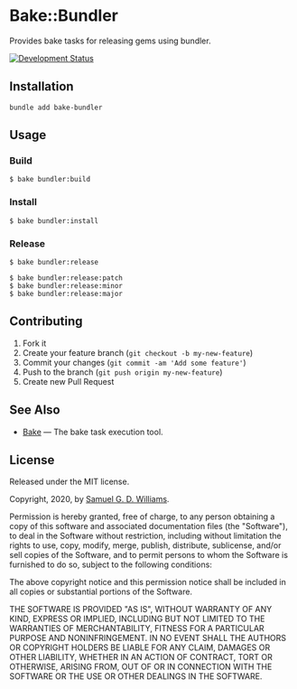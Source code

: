 # Bake::Bundler

Provides bake tasks for releasing gems using bundler.

[![Development Status](https://github.com/ioquatix/bake-bundler/workflows/Development/badge.svg)](https://github.com/ioquatix/bake-bundler/actions?workflow=Development)

## Installation

``` shell
bundle add bake-bundler
```

## Usage

### Build

``` shell
$ bake bundler:build
```

### Install

``` shell
$ bake bundler:install
```

### Release

``` shell
$ bake bundler:release

$ bake bundler:release:patch
$ bake bundler:release:minor
$ bake bundler:release:major
```

## Contributing

1.  Fork it
2.  Create your feature branch (`git checkout -b my-new-feature`)
3.  Commit your changes (`git commit -am 'Add some feature'`)
4.  Push to the branch (`git push origin my-new-feature`)
5.  Create new Pull Request

## See Also

  - [Bake](https://github.com/ioquatix/bake) — The bake task execution tool.

## License

Released under the MIT license.

Copyright, 2020, by [Samuel G. D. Williams](http://www.codeotaku.com).

Permission is hereby granted, free of charge, to any person obtaining a copy
of this software and associated documentation files (the "Software"), to deal
in the Software without restriction, including without limitation the rights
to use, copy, modify, merge, publish, distribute, sublicense, and/or sell
copies of the Software, and to permit persons to whom the Software is
furnished to do so, subject to the following conditions:

The above copyright notice and this permission notice shall be included in
all copies or substantial portions of the Software.

THE SOFTWARE IS PROVIDED "AS IS", WITHOUT WARRANTY OF ANY KIND, EXPRESS OR
IMPLIED, INCLUDING BUT NOT LIMITED TO THE WARRANTIES OF MERCHANTABILITY,
FITNESS FOR A PARTICULAR PURPOSE AND NONINFRINGEMENT. IN NO EVENT SHALL THE
AUTHORS OR COPYRIGHT HOLDERS BE LIABLE FOR ANY CLAIM, DAMAGES OR OTHER
LIABILITY, WHETHER IN AN ACTION OF CONTRACT, TORT OR OTHERWISE, ARISING FROM,
OUT OF OR IN CONNECTION WITH THE SOFTWARE OR THE USE OR OTHER DEALINGS IN
THE SOFTWARE.
